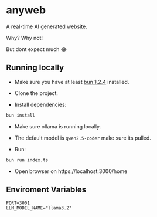 # anyweb

A real-time AI generated website.

Why? Why not! 

But dont expect much 😂

## Running locally

- Make sure you have at least [bun 1.2.4](https://bun.sh) installed.

- Clone the project.

- Install dependencies:

```bash
bun install
```

- Make sure ollama is running locally.

- The default model is `qwen2.5-coder` make sure its pulled.

- Run:

```bash
bun run index.ts
```

- Open browser on https://localhost:3000/home

## Enviroment Variables

```.env
PORT=3001
LLM_MODEL_NAME="llama3.2"
```